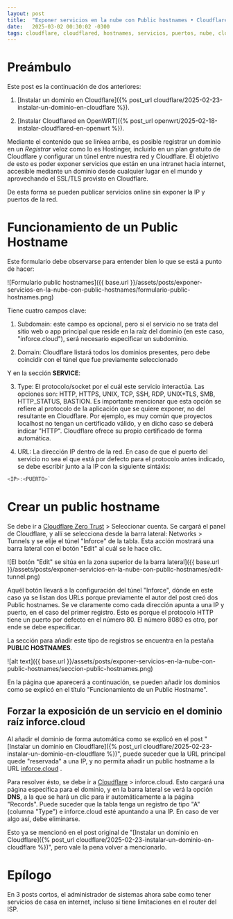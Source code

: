 ```yaml
---
layout: post
title:  "Exponer servicios en la nube con Public hostnames • Cloudflare"
date:   2025-03-02 00:30:02 -0300
tags: cloudflare, cloudflared, hostnames, servicios, puertos, nube, cloud, homelab, redes
---
```


# Preámbulo

Este post es la continuación de dos anteriores:

1) [Instalar un dominio en Cloudflare]({% post_url cloudflare/2025-02-23-instalar-un-dominio-en-cloudflare %}).

2) [Instalar Cloudflared en OpenWRT]({% post_url openwrt/2025-02-18-instalar-cloudflared-en-openwrt %}).

Mediante el contenido que se linkea arriba, es posible registrar un dominio en un *Registrar* veloz como lo es Hostinger, incluirlo en un plan gratuito de Cloudflare y configurar un túnel entre nuestra red y Cloudflare. El objetivo de esto es poder exponer servicios que están en una intranet hacia internet, accesible mediante un dominio desde cualquier lugar en el mundo y aprovechando el SSL/TLS provisto en Cloudflare.

De esta forma se pueden publicar servicios online sin exponer la IP y puertos de la red.

# Funcionamiento de un Public Hostname

Este formulario debe observarse para entender bien lo que se está a punto de hacer:

![Formulario public hostnames]({{ base.url }}/assets/posts/exponer-servicios-en-la-nube-con-public-hostnames/formulario-public-hostnames.png)

Tiene cuatro campos clave:

1) Subdomain: este campo es opcional, pero si el servicio no se trata del sitio web o app principal que reside en la raíz del dominio (en este caso, "inforce.cloud"), será necesario especificar un subdominio.

2) Domain: Cloudflare listará todos los dominios presentes, pero debe coincidir con el túnel que fue previamente seleccionado

Y en la sección **SERVICE**:

3) Type: El protocolo/socket por el cuál este servicio interactúa. Las opciones son: HTTP, HTTPS, UNIX, TCP, SSH, RDP, UNIX+TLS, SMB, HTTP_STATUS, BASTION.
Es importante mencionar que esta opción se refiere al protocolo de la aplicación que se quiere exponer, no del resultante en Cloudflare. Por ejemplo, es muy común que proyectos localhost no tengan un certificado válido, y en dicho caso se deberá indicar "HTTP". Cloudflare ofrece su propio certificado de forma automática.

4) URL: La dirección IP dentro de la red. En caso de que el puerto del servicio no sea el que está por defecto para el protocolo antes indicado, se debe escribir junto a la IP con la siguiente sintáxis:

```js
<IP>:<PUERTO>`
```

# Crear un public hostname

Se debe ir a [Cloudflare Zero Trust](https://one.dash.cloudflare.com/) > Seleccionar cuenta. Se cargará el panel de Cloudflare, y allí se selecciona desde la barra lateral: Networks > Tunnels y se elije el túnel "Inforce" de la tabla.
Esta acción mostrará una barra lateral con el botón "Edit" al cuál se le hace clic.

![El botón "Edit" se sitúa en la zona superior de la barra lateral]({{ base.url }}/assets/posts/exponer-servicios-en-la-nube-con-public-hostnames/edit-tunnel.png)

Aquél botón llevará a la configuración del túnel "Inforce", dónde en este caso ya se listan dos URLs porque previamente el autor del post creó dos Public hostnames. Se ve claramente como cada dirección apunta a una IP y puerto, en el caso del primer registro. Esto es porque el protocolo HTTP tiene un puerto por defecto en el número 80. El número 8080 es otro, por ende se debe especificar.

La sección para añadir este tipo de registros se encuentra en la pestaña **PUBLIC HOSTNAMES**.

![alt text]({{ base.url }}/assets/posts/exponer-servicios-en-la-nube-con-public-hostnames/seccion-public-hostnames.png)

En la página que aparecerá a continuación, se pueden añadir los dominios como se explicó en el título "Funcionamiento de un Public Hostname".

## Forzar la exposición de un servicio en el dominio raíz inforce.cloud

Al añadir el dominio de forma automática como se explicó en el post "[Instalar un dominio en Cloudflare]({% post_url cloudflare/2025-02-23-instalar-un-dominio-en-cloudflare %})", puede suceder que la URL principal quede "reservada" a una IP, y no permita añadir un public hostname a la URL [inforce.cloud](inforce.cloud) .

Para resolver ésto, se debe ir a [Cloudflare](https://dash.cloudflare.com) > inforce.cloud. Esto cargará una página específica para el dominio, y en la barra lateral se verá la opción **DNS**, a la que se hará un clic para ir automáticamente a la página "Records".
Puede suceder que la tabla tenga un registro de tipo "A" (columna "Type") e inforce.cloud esté apuntando a una IP. En caso de ver algo así, debe eliminarse.

Esto ya se mencionó en el post original de "[Instalar un dominio en Cloudflare]({% post_url cloudflare/2025-02-23-instalar-un-dominio-en-cloudflare %})", pero vale la pena volver a mencionarlo.

# Epílogo

En 3 posts cortos, el administrador de sistemas ahora sabe como tener servicios de casa en internet, incluso si tiene limitaciones en el router del ISP.